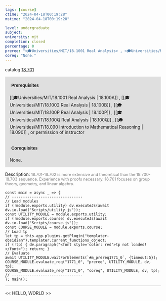 ```yaml
---
tags: [course]
ctime: "2024-04-18T00:19:28"
mstime: "2024-04-18T00:19:28"

level: undergraduate
subject: 
university: mit
completion: closed
percentage: 0
prereq: "<🎓Universities/MIT/18.1001 Real Analysis> , <🎓Universities/MIT/18.1002 Real Analysis> , <🎓Universities/MIT/18.100P Real Analysis> , <🎓Universities/MIT/18.100Q Real Analysis> , <🎓Universities/MIT/18.090 Introduction to Mathematical Reasoning> , or permission of instructor"
coreq: "None."
---
```


catalog [18.701](http://student.mit.edu/catalog/m18b.html#18.701)

<span style="display: block; padding: 15px; background-color: rgb(100, 100, 100, 0.2);"><font id="m_prereq1771_0" style="display: block; font-family: Arial, sans-serif; font-weight: bold; padding: 5px">Prerequisites</font><br><span id="prereq1771_0">[[🎓Universities/MIT/18.1001 Real Analysis | 18.100A]] , [[🎓Universities/MIT/18.1002 Real Analysis | 18.100B]] , [[🎓Universities/MIT/18.100P Real Analysis | 18.100P]] , [[🎓Universities/MIT/18.100Q Real Analysis | 18.100Q]] , [[🎓Universities/MIT/18.090 Introduction to Mathematical Reasoning | 18.090]] , or permission of instructor</span></span>
<span style="display: block; padding: 15px; background-color: rgb(100, 100, 100, 0.2);"><font id="m_coreq1771_0" style="display: block; font-family: Arial, sans-serif; font-weight: bold; padding: 5px">Corequisites</font><br><span id="coreq1771_0">None.</span></span>

<font style="">Description:</font>
<font style="color: grey; font-size: 0.8rem;">18.701-18.702 is more extensive and theoretical than the 18.700-18.703 sequence. Experience with proofs necessary. 18.701 focuses on group theory, geometry, and linear algebra.</font>

```dataviewjs
const main = async _ => {
// --------------------------------
// Load modules
if (!module.exports.utility) dv.executeJs(await dv.io.load("Scripts/utility.js"));
const UTILITY_MODULE = module.exports.utility;
if (!module.exports.course) dv.executeJs(await dv.io.load("Scripts/course.js"));
const COURSE_MODULE = module.exports.course;
// Load tp
let tp = this.app.plugins.getPlugin("templater-obsidian").templater.current_functions_object;
if (!tp) { dv.paragraph("<font style='color: red'>tp not loaded!</font>"); return; }
// Evaluate
await UTILITY_MODULE.waitForElements(`#m_prereq1771_0`, {timeout:5});
COURSE_MODULE.evaluate_req("1771_0", "prereq", UTILITY_MODULE, dv, tp);
COURSE_MODULE.evaluate_req("1771_0", "coreq", UTILITY_MODULE, dv, tp);
// --------------------------------
}; main();
```

---

<< HELLO, WORLD >>
